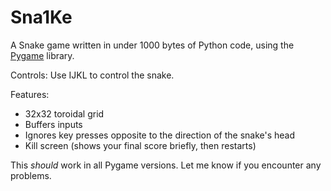 # Sna1Ke
A Snake game written in under 1000 bytes of Python code, using the [Pygame](https://pygame.org) library.

Controls: Use IJKL to control the snake.

Features:
 - 32x32 toroidal grid
 - Buffers inputs
 - Ignores key presses opposite to the direction of the snake's head
 - Kill screen (shows your final score briefly, then restarts)

This *should* work in all Pygame versions. Let me know if you encounter any problems.
